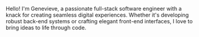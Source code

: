 Hello! I'm Genevieve, a passionate full-stack software engineer with a knack for creating seamless digital experiences. Whether it's developing robust back-end systems or crafting elegant front-end interfaces, I love to bring ideas to life through code.
